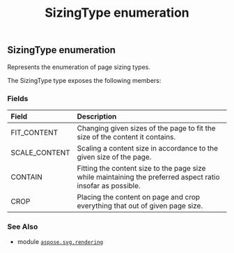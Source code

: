 ﻿---
title: SizingType enumeration
second_title: Aspose.SVG for Python via .NET API References
description: 
type: docs
weight: 250
url: /python-net/aspose.svg.rendering/sizingtype/
is_root: false
---

## SizingType enumeration

Represents the enumeration of page sizing types.



The SizingType type exposes the following members:

### Fields
| Field | Description |
| :- | :- |
| FIT_CONTENT | Changing given sizes of the page to fit the size of the content it contains. |
| SCALE_CONTENT | Scaling a content size in accordance to the given size of the page. |
| CONTAIN | Fitting the content size to the page size while maintaining the preferred aspect ratio insofar as possible. |
| CROP | Placing the content on page and crop everything that out of given page size. |



### See Also
* module [`aspose.svg.rendering`](..)

